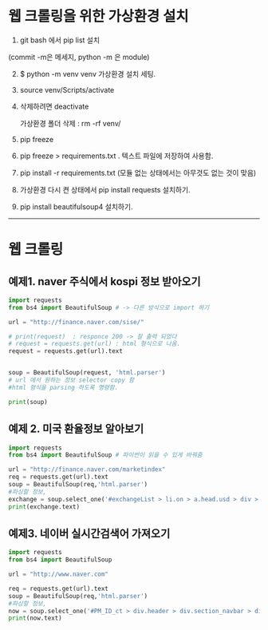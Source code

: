 # 웹 크롤링을 위한 가상환경 설치

1. git bash 에서 pip list 설치 

(commit -m은 메세지, python -m 은 module)



2. $ python -m venv venv 가상환경 설치  세팅.



3.  source venv/Scripts/activate



4. 삭제하려면 deactivate

   가상환경 폴더 삭제 : rm -rf venv/



5. pip freeze 

6. pip freeze > requirements.txt . 텍스트 파일에 저장하여 사용함. 



7. pip install -r requirements.txt (모듈 없는 상태에서는 아무것도 없는 것이 맞음)



8. 가상환경 다시 켠 상태에서 pip install requests 설치하기. 
9. pip install beautifulsoup4 설치하기.





---------

# 웹 크롤링 

## 예제1. naver 주식에서 kospi 정보 받아오기

```python
import requests
from bs4 import BeautifulSoup # -> 다른 방식으로 import 하기 

url = "http://finance.naver.com/sise/"

# print(request)  : responce 200 -> 잘 출력 되었다
# request = requests.get(url) : html 형식으로 나옴.
request = requests.get(url).text


soup = BeautifulSoup(request, 'html.parser') 
# url 에서 원하는 정보 selector copy 함 
#html 형식을 parsing 하도록 명령함. 

print(soup)
```





## 예제 2. 미국 환율정보 알아보기 

```python
import requests
from bs4 import BeautifulSoup # 파이썬이 읽을 수 있게 바꿔줌

url = "http://finance.naver.com/marketindex"
req = requests.get(url).text
soup = BeautifulSoup(req,'html.parser') 
#파싱할 정보,
exchange = soup.select_one('#exchangeList > li.on > a.head.usd > div > span.value') #미국 달러 정보가 저장되어 있는 slector 
print(exchange.text)
```



## 예제3. 네이버 실시간검색어 가져오기

```python
import requests
from bs4 import BeautifulSoup

url = "http://www.naver.com"

req = requests.get(url).text
soup = BeautifulSoup(req,'html.parser') 
#파싱할 정보,
now = soup.select_one('#PM_ID_ct > div.header > div.section_navbar > div.area_hotkeyword.PM_CL_realtimeKeyword_base > div.ah_roll.PM_CL_realtimeKeyword_rolling_base > div > ul') #실시간 검색 정보가 저장되어 있는 slector 
print(now.text)
```





